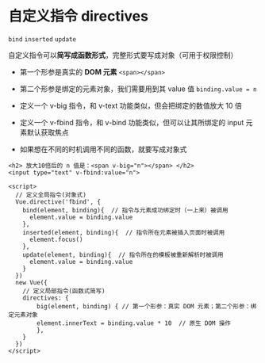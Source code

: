 # 自定义指令 directives

`bind` `inserted` `update`

自定义指令可以**简写成函数形式**，完整形式要写成对象（可用于权限控制）

* 第一个形参是真实的 **DOM 元素** `<span></span>`
* 第二个形参是绑定的元素对象，我们需要用到其 value 值 `binding.value = n`

* 定义一个 v-big 指令，和 v-text 功能类似，但会把绑定的数值放大 10 倍
* 定义一个 v-fbind 指令，和 v-bind 功能类似，但可以让其所绑定的 input 元素默认获取焦点
* 如果想在不同的时机调用不同的函数，就要写成对象式

```vue
<h2> 放大10倍后的 n 值是：<span v-big="n"></span> </h2>
<input type="text" v-fbind:value="n">

<script>
  // 定义全局指令(对象式)
  Vue.directive('fbind', {
    bind(element, binding){  // 指令与元素成功绑定时（一上来）被调用
      element.value = binding.value
    },
    inserted(element, binding){  // 指令所在元素被插入页面时被调用
      element.focus()
    },
    update(element, binding){  // 指令所在的模板被重新解析时被调用
      element.value = binding.value
    }
  })
  new Vue({
    // 定义局部指令(函数式简写)
    directives: {
    	big(element, binding) { // 第一个形参：真实 DOM 元素；第二个形参：绑定元素对象
      	element.innerText = binding.value * 10  // 原生 DOM 操作
    	},
  	}
  })
</script>
```
